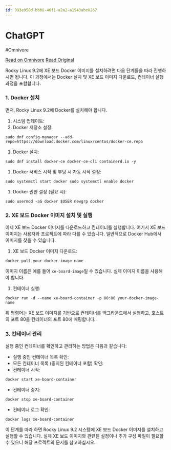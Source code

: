 ```yaml
---
id: 993e958d-bbb8-46f1-a2a2-a1543abc0267
---
```


# ChatGPT
#Omnivore
 
[Read on Omnivore](https://omnivore.app/me/chat-gpt-18fd2d840f5)
[Read Original](https://chatgpt.com/c/de484c8f-5fe9-4ef0-95a6-8cd4ff625743)
 
Rocky Linux 9.2에 XE 보드 Docker 이미지를 설치하려면 다음 단계들을 따라 진행하시면 됩니다. 이 과정에서는 Docker 설치 및 XE 보드 이미지 다운로드, 컨테이너 실행 과정을 포함합니다.

### 1\. Docker 설치

먼저, Rocky Linux 9.2에 Docker를 설치해야 합니다.

1. 시스템 업데이트:
1. Docker 저장소 설정:

`sudo dnf config-manager --add-repo=https://download.docker.com/linux/centos/docker-ce.repo
`

1. Docker 설치:

`sudo dnf install docker-ce docker-ce-cli containerd.io -y
`

1. Docker 서비스 시작 및 부팅 시 자동 시작 설정:

`sudo systemctl start docker
sudo systemctl enable docker
`

1. Docker 권한 설정 (필요 시):

`sudo usermod -aG docker $USER
newgrp docker
`

### 2\. XE 보드 Docker 이미지 설치 및 실행

이제 XE 보드 Docker 이미지를 다운로드하고 컨테이너를 실행합니다. 여기서 XE 보드 이미지는 사용자와 프로젝트에 따라 다를 수 있습니다. 일반적으로 Docker Hub에서 이미지를 찾을 수 있습니다.

1. XE 보드 Docker 이미지 다운로드:

`docker pull your-docker-image-name
`

이미지 이름은 예를 들어 `xe-board-image`일 수 있습니다. 실제 이미지 이름을 사용해야 합니다.

1. 컨테이너 실행:

`docker run -d --name xe-board-container -p 80:80 your-docker-image-name
`

위 명령어는 XE 보드 이미지를 기반으로 컨테이너를 백그라운드에서 실행하고, 호스트의 포트 80을 컨테이너의 포트 80에 매핑합니다.

### 3\. 컨테이너 관리

실행 중인 컨테이너를 확인하고 관리하는 방법은 다음과 같습니다:

* 실행 중인 컨테이너 목록 확인:
* 모든 컨테이너 목록 (중지된 컨테이너 포함) 확인:
* 컨테이너 시작:

`docker start xe-board-container
`

* 컨테이너 중지:

`docker stop xe-board-container
`

* 컨테이너 로그 확인:

`docker logs xe-board-container
`

이 단계를 따라 하면 Rocky Linux 9.2 시스템에 XE 보드 Docker 이미지를 설치하고 실행할 수 있습니다. 실제 XE 보드 이미지와 관련된 설정이나 추가 구성 파일이 필요할 수 있으니 해당 프로젝트의 문서를 참고하십시오.